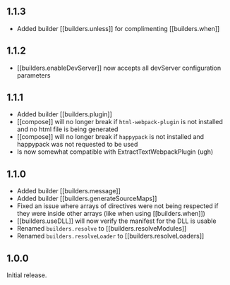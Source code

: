 ## 1.1.3

- Added builder [[builders.unless]] for complimenting [[builders.when]]

## 1.1.2

- [[builders.enableDevServer]] now accepts all devServer configuration
  parameters

## 1.1.1

- Added builder [[builders.plugin]]
- [[compose]] will no longer break if `html-webpack-plugin` is not installed
  and no html file is being generated
- [[compose]] will no longer break if `happypack` is not installed and
  happypack was not requested to be used
- Is now somewhat compatible with ExtractTextWebpackPlugin (ugh)

## 1.1.0

- Added builder [[builders.message]]
- Added builder [[builders.generateSourceMaps]]
- Fixed an issue where arrays of directives were not being respected if they
  were inside other arrays (like when using [[builders.when]])
- [[builders.useDLL]] will now verify the manifest for the DLL is usable
- Renamed `builders.resolve` to [[builders.resolveModules]]
- Renamed `builders.resolveLoader` to [[builders.resolveLoaders]]

## 1.0.0

Initial release.